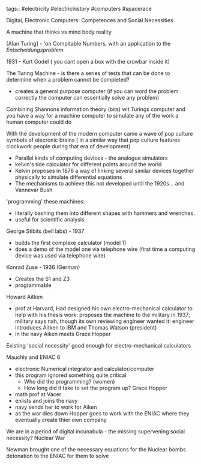 tags:: #electricity #electrichistory #computers #spacerace

Digital, Electronic Computers: Competences and Social Necessities

A machine that thinks vs mind body reality

[Alan Turing] - 'on Compitable Numbers, with an application to the *Entscheidungsproblem*

1931 - Kurt Godel ( you cant open a box with the crowbar inside it) 

The Turing Machine - is there a series of tests that can be done to determine when a problem cannot be completed?
- creates a general purpose computer (if you can word the problem correctly the computer can essentially solve any problem)

Combining Shannons information theory (bits) wit Turings computer and you have a way for a machine computer to simulate any of the work a human computer could do

With the development of the modern computer came a wave of pop culture symbols of elecronic brains ( in a similar way that pop culture features clockwork people during that era of development)

- Parallel kinds of computing devices - the analogue simulators
- kelvin's tide calculator for different points around the world
- Kelvin proposes in 1876 a way of linking several similar devices together physically to simulate differential equations
- The mechanisms to achieve this not developed until the 1920s... and Vannevar Bush

'programming' these machines:
- literally bashing them into different shapes with hammers and wrenches.
- useful for scientific analysis


George Stibits (bell labs) - 1937
- builds the first complexe calculator (model 1)
- does a demo of the model one via telephone wire (first time a computing device was used via telephone wire)

Konrad Zuse - 1936 (German)
- Creates the S1 and Z3
- programmable

Howard Aitken
- prof at Harvard, Had designed his own electro-mechanical calculator to help with his thesis work: proposes the machine to the military in 1937; military says nah, though its own reviewing engineer wanted it: engineer introduces Aitken to IBM and Thomas Watson (president)
- in the navy Aiken meets Grace Hopper

Existing 'social necessity' good enough for electro-mechanical calculators

Mauchly and ENIAC 6
- electronic Numerical integrator and calculator/computer
- this program ignored something quite critical
	- Who did the programming? (women)
	- How long did it take to set the program up?
Grace Hopper
- math prof at Vacer
- enlists and joins the navy
- navy sends her to work for Aiken
- as the war dies down Hopper goes to work with the ENIAC where they eventually create thier own company 

We are in a period of digital incunabula - the missing supervening social necessity? Nuclear War

Newman brought one of the necessary equations for the Nuclear bombs detonation to the ENIAC for them to solve 




